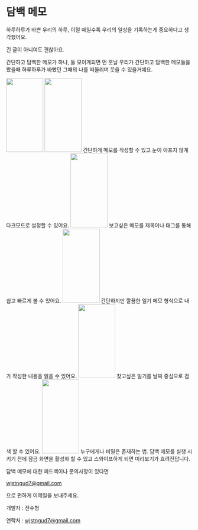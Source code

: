 # 담백 메모

하루하루가 바쁜 우리의 하루, 이럴 때일수록 우리의 일상을 기록하는게 중요하다고 생각했어요.

긴 글이 아니여도 괜찮아요. 

간단하고 담백한 메모가 하나, 둘 모이게되면 먼 훗날 우리가 간단하고 담백한 메모들을 봤을때 하루하루가 바빴던 그때의 나를 떠올리며 웃을 수 있을거예요.


<img src="https://user-images.githubusercontent.com/70623959/228986521-933792d9-89e8-4f96-88a9-b8fbc3376c6a.png"  width="100" height="200">
<img src="https://user-images.githubusercontent.com/70623959/228986830-c8db23a9-107b-4148-8151-c7e5a1b97ba7.png"  width="100" height="200">
간단하게 메모를 작성할 수 있고 눈이 아프지 않게 다크모드로 설정할 수 있어요.

<img src="https://user-images.githubusercontent.com/70623959/228987105-f6a9f6df-515e-48d9-9f3f-4881fdab5f19.png"  width="100" height="200">
보고싶은 메모를 제목이나 태그를 통해 쉽고 빠르게 볼 수 있어요.

<img src="https://user-images.githubusercontent.com/70623959/228987303-27cc26c0-2df2-4a65-9f10-bc74c74cb3cf.png"  width="100" height="200">
간단하지만 깔끔한 일기 메모 형식으로 내가 작성한 내용을 읽을 수 있어요.

<img src="https://user-images.githubusercontent.com/70623959/228987303-27cc26c0-2df2-4a65-9f10-bc74c74cb3cf.png"  width="100" height="200">
찾고싶은 일기를 날짜 중심으로 검색 할 수 있어요.

<img src="https://user-images.githubusercontent.com/70623959/228987465-5362bb3a-f1d2-407d-972a-c1493503adcb.png"  width="100" height="200">
누구에게나 비밀은 존재하는 법. 담백 메모를 실행 시키기 전에 잠금 화면을 활성화 할 수 있고 스와이프하게 되면 미리보기가 흐려진답니다.



담백 메모에 대한 피드백이나 문의사항이 있다면 

wjstngud7@gmail.com

으로 편하게 이메일을 보내주세요.



개발자 : 전수형

연락처 : wjstngud7@gmail.com
